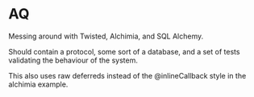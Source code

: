 AQ
==

Messing around with Twisted, Alchimia, and SQL Alchemy.

Should contain a protocol, some sort of a database, and a set of tests validating the behaviour of the system.

This also uses raw deferreds instead of the @inlineCallback style in the alchimia example.